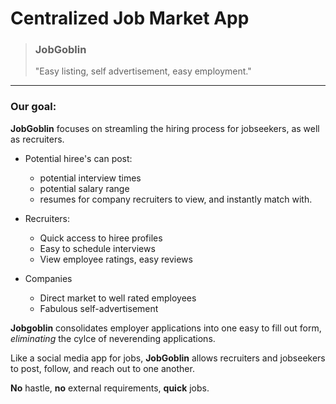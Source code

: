 # Centralized Job Market App
> ### **JobGoblin**
> "Easy listing, self advertisement, easy employment."

---
### **Our goal:**
**JobGoblin** focuses on streamling the hiring process for jobseekers, as well as recruiters. 
- Potential hiree's can post:
    - potential interview times
    - potential salary range
    - resumes for company recruiters to view, and instantly match with.

- Recruiters:
    - Quick access to hiree profiles
    - Easy to schedule interviews
    - View employee ratings, easy reviews

- Companies
    - Direct market to well rated employees
    - Fabulous self-advertisement

 **Jobgoblin** consolidates employer applications into one easy to fill out form, *eliminating* the cylce of neverending applications. 
 
 Like a social media app for jobs, **JobGoblin** allows recruiters and jobseekers to post, follow, and reach out to one another. 

**No** hastle, **no** external requirements, **quick** jobs.
